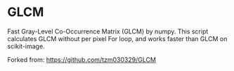# GLCM
Fast Gray-Level Co-Occurrence Matrix (GLCM) by numpy. This script calculates GLCM without per pixel For loop, and works faster than GLCM on scikit-image.

Forked from: https://github.com/tzm030329/GLCM
